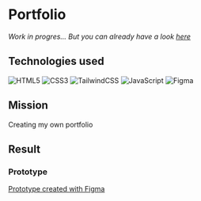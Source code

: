 # Portfolio

_Work in progres... But you can already have a look [here](https://eliseprts.github.io/portfolio/)_

## Technologies used

![HTML5](https://img.shields.io/badge/html5-%23E34F26.svg?style=for-the-badge&logo=html5&logoColor=white)
![CSS3](https://img.shields.io/badge/css3-%231572B6.svg?style=for-the-badge&logo=css3&logoColor=white)
![TailwindCSS](https://img.shields.io/badge/tailwindcss-%2338B2AC.svg?style=for-the-badge&logo=tailwind-css&logoColor=white)
![JavaScript](https://img.shields.io/badge/javascript-%23323330.svg?style=for-the-badge&logo=javascript&logoColor=%23F7DF1E)
![Figma](https://img.shields.io/badge/figma-%23F24E1E.svg?style=for-the-badge&logo=figma&logoColor=white)

## Mission

Creating my own portfolio

## Result

### Prototype

[Prototype created with Figma](https://www.figma.com/file/C2Xr0J2ekygGK9yaLaLiL7/Portfolio?node-id=38%3A2)